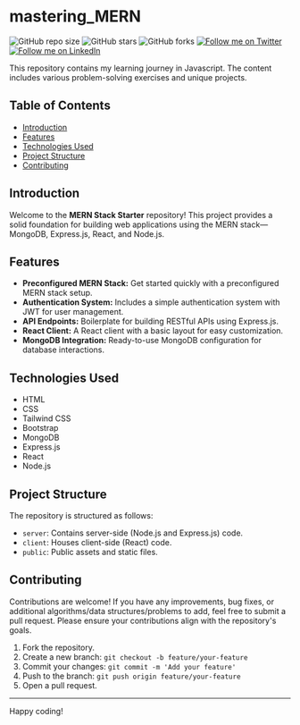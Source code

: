 # mastering_MERN

![GitHub repo size](https://img.shields.io/github/repo-size/rockyhaque/mastering_MERN)
![GitHub stars](https://img.shields.io/github/stars/rockyhaque/mastering_MERN?style=social)
![GitHub forks](https://img.shields.io/github/forks/rockyhaque/mastering_MERN?style=social)
[![Follow me on Twitter](https://img.shields.io/twitter/follow/rocky_haque10?style=social)](https://twitter.com/rocky_haque10)
[![Follow me on LinkedIn](https://img.shields.io/badge/-LinkedIn-blue?style=flat-square&logo=linkedin&logoColor=white&link=https://www.linkedin.com/in/rockyhaque/)](https://www.linkedin.com/in/rockyhaque/)


This repository contains my learning journey in Javascript. The content includes various problem-solving exercises and unique projects.

## Table of Contents

- [Introduction](#introduction)
- [Features](#features)
- [Technologies Used](#technologies-used)
- [Project Structure](#project-structure)
- [Contributing](#contributing)

## Introduction

Welcome to the **MERN Stack Starter** repository! This project provides a solid foundation for building web applications using the MERN stack—MongoDB, Express.js, React, and Node.js.

## Features

- **Preconfigured MERN Stack:** Get started quickly with a preconfigured MERN stack setup.
- **Authentication System:** Includes a simple authentication system with JWT for user management.
- **API Endpoints:** Boilerplate for building RESTful APIs using Express.js.
- **React Client:** A React client with a basic layout for easy customization.
- **MongoDB Integration:** Ready-to-use MongoDB configuration for database interactions.

## Technologies Used

- HTML
- CSS
- Tailwind CSS
- Bootstrap
- MongoDB
- Express.js
- React
- Node.js

## Project Structure

The repository is structured as follows:

- `server`: Contains server-side (Node.js and Express.js) code.
- `client`: Houses client-side (React) code.
- `public`: Public assets and static files.

## Contributing

Contributions are welcome! If you have any improvements, bug fixes, or additional algorithms/data structures/problems to add, feel free to submit a pull request. Please ensure your contributions align with the repository's goals.

1. Fork the repository.
2. Create a new branch: `git checkout -b feature/your-feature`
3. Commit your changes: `git commit -m 'Add your feature'`
4. Push to the branch: `git push origin feature/your-feature`
5. Open a pull request.

---

Happy coding!


